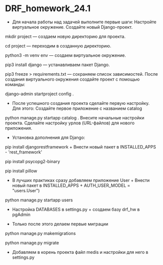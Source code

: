 # DRF_homework_24.1

* Для начала работы над задачей выполните первые шаги:
Настройте виртуальное окружение. 
Создайте новый Django-проект.

mkdir project — создаем новую директорию для проекта.

cd project — переходим в созданную директорию.

python3 -m venv env — создаем виртуальное окружение.

pip3 install django — устанавливаем пакет Django.

pip3 freeze > requirements.txt — сохраняем список зависимостей. 
После создания виртуального окружения создайте проект с помощью команды:

django-admin startproject config .

* После успешного создания проекта сделайте первую настройку. Для этого:
Создайте первое приложение с названием catalog

python manage.py startapp catalog . Внесите начальные настройки проекта. 
Сделайте настройку урлов (URL-файлов) для нового приложения.

* Установка дополнения для Django:

pip install djangorestframework + Внести новый пакет в 
INSTALLED_APPS - 'rest_framework'

pip install psycopg2-binary

pip install pillow

* В лучших практиках сразу добавляем приложение User + Внести новый пакет в 
INSTALLED_APPS + 
AUTH_USER_MODEL = "users.User")
 
python manage.py startapp users 

* Настройка DATABASES в settings.py + создаем базу  drf_hw в pgAdmin

* Только после этого делаем первые миграции

python manage.py makemigrations

python manage.py migrate

* Добавляем в корень проекта файл medis  и настройки для него в settings.py


